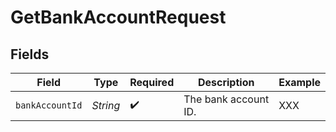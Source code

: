 # GetBankAccountRequest


## Fields

| Field                | Type                 | Required             | Description          | Example              |
| -------------------- | -------------------- | -------------------- | -------------------- | -------------------- |
| `bankAccountId`      | *String*             | :heavy_check_mark:   | The bank account ID. | XXX                  |